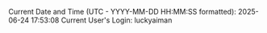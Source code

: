 Current Date and Time (UTC - YYYY-MM-DD HH:MM:SS formatted): 2025-06-24 17:53:08
Current User's Login: luckyaiman
